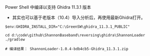 Power Shell 中编译以支持 Ghidra 11.3.1 版本
- 其实也可以基于老版本（10.4）导入分析后，再使用最新Ghidra打开。
```
$env:GHIDRA_INSTALL_DIR="C:\GreenSW\ghidra_11.3.1_PUBLIC"

cd d:\code\github\ShannonBaseband\reversing\ghidra\ShannonLoader
./gradlew

# 编译结果： ShannonLoader-1.0.4-bdb4cb5-Ghidra_11.3.1.zip
```